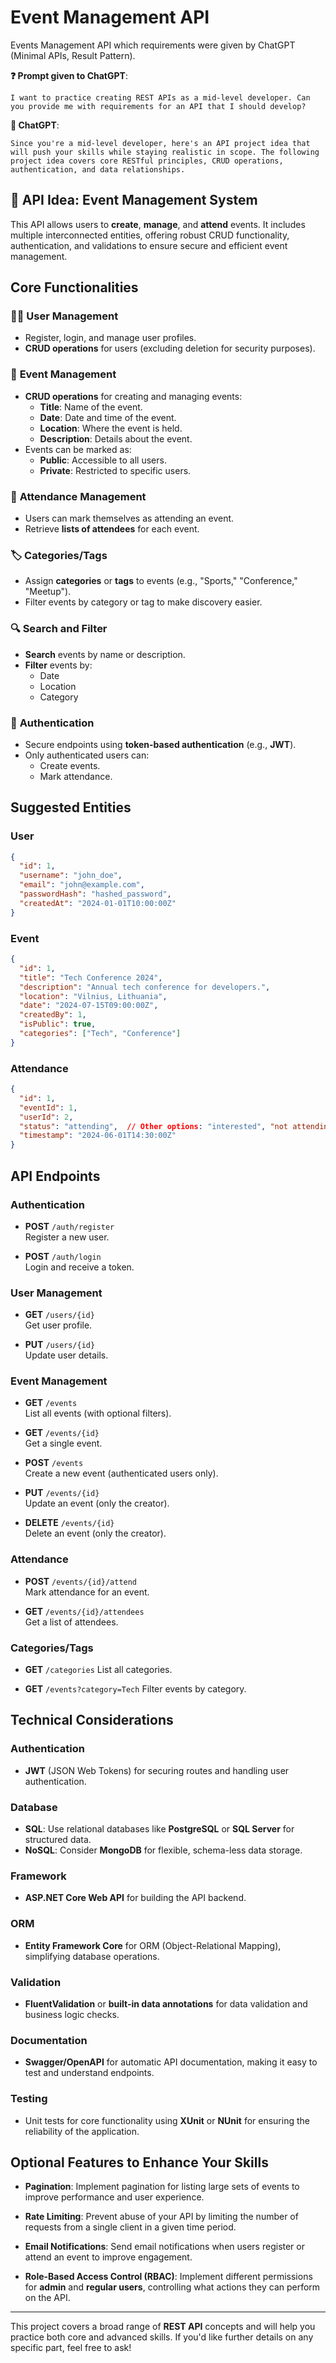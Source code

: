 # Event Management API
Events Management API which requirements were given by ChatGPT (Minimal APIs, Result Pattern).

**❓ Prompt given to ChatGPT**:

`I want to practice creating REST APIs as a mid-level developer. Can you provide me with requirements for an API that I should develop?`

**🤖 ChatGPT**:

`Since you're a mid-level developer, here's an API project idea that will push your skills while staying realistic in scope. The following project idea covers core RESTful principles, CRUD operations, authentication, and data relationships.`

## 📜 API Idea: Event Management System
This API allows users to **create**, **manage**, and **attend** events. It includes multiple interconnected entities, offering robust CRUD functionality, authentication, and validations to ensure secure and efficient event management.

## Core Functionalities

### 🧑‍💻 **User Management**
- Register, login, and manage user profiles.
- **CRUD operations** for users (excluding deletion for security purposes).

### 📅 **Event Management**
- **CRUD operations** for creating and managing events:
  - **Title**: Name of the event.
  - **Date**: Date and time of the event.
  - **Location**: Where the event is held.
  - **Description**: Details about the event.
- Events can be marked as:
  - **Public**: Accessible to all users.
  - **Private**: Restricted to specific users.

### 👥 **Attendance Management**
- Users can mark themselves as attending an event.
- Retrieve **lists of attendees** for each event.

### 🏷️ **Categories/Tags**
- Assign **categories** or **tags** to events (e.g., "Sports," "Conference," "Meetup").
- Filter events by category or tag to make discovery easier.

### 🔍 **Search and Filter**
- **Search** events by name or description.
- **Filter** events by:
  - Date
  - Location
  - Category

### 🔐 **Authentication**
- Secure endpoints using **token-based authentication** (e.g., **JWT**).
- Only authenticated users can:
  - Create events.
  - Mark attendance.

## Suggested Entities

### User

```json
{
  "id": 1,
  "username": "john_doe",
  "email": "john@example.com",
  "passwordHash": "hashed_password",
  "createdAt": "2024-01-01T10:00:00Z"
}
```

### Event

```json
{
  "id": 1,
  "title": "Tech Conference 2024",
  "description": "Annual tech conference for developers.",
  "location": "Vilnius, Lithuania",
  "date": "2024-07-15T09:00:00Z",
  "createdBy": 1,
  "isPublic": true,
  "categories": ["Tech", "Conference"]
}
```

### Attendance

```json
{
  "id": 1,
  "eventId": 1,
  "userId": 2,
  "status": "attending",  // Other options: "interested", "not attending"
  "timestamp": "2024-06-01T14:30:00Z"
}
```

## API Endpoints

### Authentication

- **POST** `/auth/register`  
  Register a new user.

- **POST** `/auth/login`  
  Login and receive a token.

### User Management

- **GET** `/users/{id}`  
  Get user profile.

- **PUT** `/users/{id}`  
  Update user details.

### Event Management

- **GET** `/events`  
  List all events (with optional filters).

- **GET** `/events/{id}`  
  Get a single event.

- **POST** `/events`  
  Create a new event (authenticated users only).

- **PUT** `/events/{id}`  
  Update an event (only the creator).

- **DELETE** `/events/{id}`  
  Delete an event (only the creator).

### Attendance

- **POST** `/events/{id}/attend`  
  Mark attendance for an event.

- **GET** `/events/{id}/attendees`  
  Get a list of attendees.


### Categories/Tags
- **GET** `/categories`
  List all categories.

- **GET** `/events?category=Tech`
  Filter events by category.

## Technical Considerations

### Authentication
- **JWT** (JSON Web Tokens) for securing routes and handling user authentication.

### Database
- **SQL**: Use relational databases like **PostgreSQL** or **SQL Server** for structured data.
- **NoSQL**: Consider **MongoDB** for flexible, schema-less data storage.

### Framework
- **ASP.NET Core Web API** for building the API backend.

### ORM
- **Entity Framework Core** for ORM (Object-Relational Mapping), simplifying database operations.

### Validation
- **FluentValidation** or **built-in data annotations** for data validation and business logic checks.

### Documentation
- **Swagger/OpenAPI** for automatic API documentation, making it easy to test and understand endpoints.

### Testing
- Unit tests for core functionality using **XUnit** or **NUnit** for ensuring the reliability of the application.

## Optional Features to Enhance Your Skills

- **Pagination**: Implement pagination for listing large sets of events to improve performance and user experience.
  
- **Rate Limiting**: Prevent abuse of your API by limiting the number of requests from a single client in a given time period.
  
- **Email Notifications**: Send email notifications when users register or attend an event to improve engagement.

- **Role-Based Access Control (RBAC)**: Implement different permissions for **admin** and **regular users**, controlling what actions they can perform on the API.

---

This project covers a broad range of **REST API** concepts and will help you practice both core and advanced skills. If you'd like further details on any specific part, feel free to ask!

